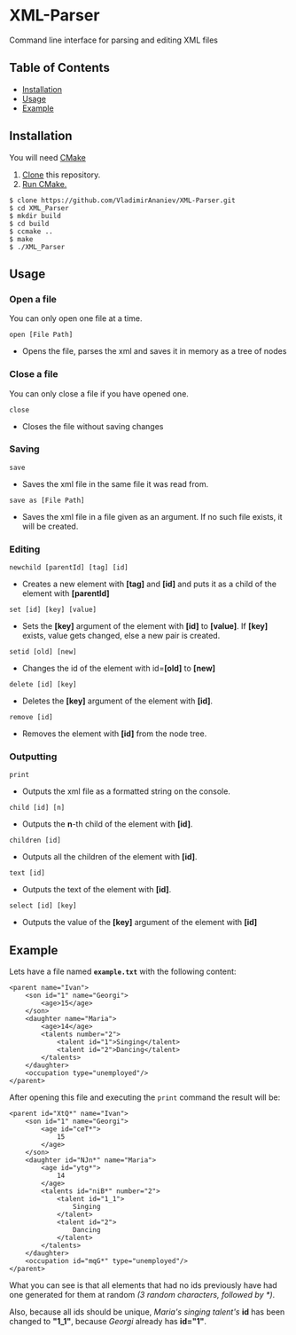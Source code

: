 # XML-Parser
Command line interface for parsing and editing XML files

## Table of Contents

- [Installation](#installation)
- [Usage](#usage)
- [Example](#example)

## Installation
You will need [CMake](https://cmake.org/)

1. [Clone](https://help.github.com/articles/cloning-a-repository/) this repository.
2. [Run CMake.](https://cmake.org/runningcmake/)

`````
$ clone https://github.com/VladimirAnaniev/XML-Parser.git
$ cd XML_Parser
$ mkdir build
$ cd build
$ ccmake ..
$ make
$ ./XML_Parser
`````

## Usage
### Open a file
You can only open one file at a time.

``open [File Path]``
- Opens the file, parses the xml and saves it in memory as a tree of nodes

### Close a file
You can only close a file if you have opened one.

``close``
- Closes the file without saving changes

### Saving
``save``
- Saves the xml file in the same file it was read from.

``save as [File Path]``
- Saves the xml file in a file given as an argument. If no such file exists, it will be created.

### Editing
``newchild [parentId] [tag] [id]``
- Creates a new element with **[tag]** and **[id]** and puts it as a child of the element with **[parentId]**

``set [id] [key] [value]``
- Sets the **[key]** argument of the element with **[id]** to **[value]**.
If **[key]** exists, value gets changed, else a new pair is created.

``setid [old] [new]``
- Changes the id of the element with id=**[old]** to **[new]**

``delete [id] [key]``
- Deletes the **[key]** argument of the element with **[id]**.

``remove [id]``
- Removes the element with **[id]** from the node tree.

### Outputting
``print``
- Outputs the xml file as a formatted string on the console.

``child [id] [n]``
- Outputs the **n**-th child of the element with **[id]**.

``children [id]``
- Outputs all the children of the element with **[id]**.

``text [id]``
- Outputs the text of the element with **[id]**.

``select [id] [key]``
- Outputs the value of the **[key]** argument of the element with **[id]**

## Example
Lets have a file named **`example.txt`** with the following content:
``````
<parent name="Ivan">
    <son id="1" name="Georgi">
        <age>15</age>
    </son>
    <daughter name="Maria">
        <age>14</age>
        <talents number="2">
            <talent id="1">Singing</talent>
            <talent id="2">Dancing</talent>
        </talents>
    </daughter>
    <occupation type="unemployed"/>
</parent>
``````
After opening this file and executing the `print` command the result will be:
``````
<parent id="XtQ*" name="Ivan">
    <son id="1" name="Georgi">
        <age id="ceT*">
            15
        </age>
    </son>
    <daughter id="NJn*" name="Maria">
        <age id="ytg*">
            14
        </age>
        <talents id="niB*" number="2">
            <talent id="1_1">
                Singing
            </talent>
            <talent id="2">
                Dancing
            </talent>
        </talents>
    </daughter>
    <occupation id="mqG*" type="unemployed"/>
</parent>
``````
What you can see is that all elements that had no
ids previously have had one generated for them at
random *(3 random characters, followed by \*)*.

Also, because all ids should be unique, *Maria's singing talent's*
**id** has been changed to **"1_1"**, because *Georgi* already has **id="1"**.